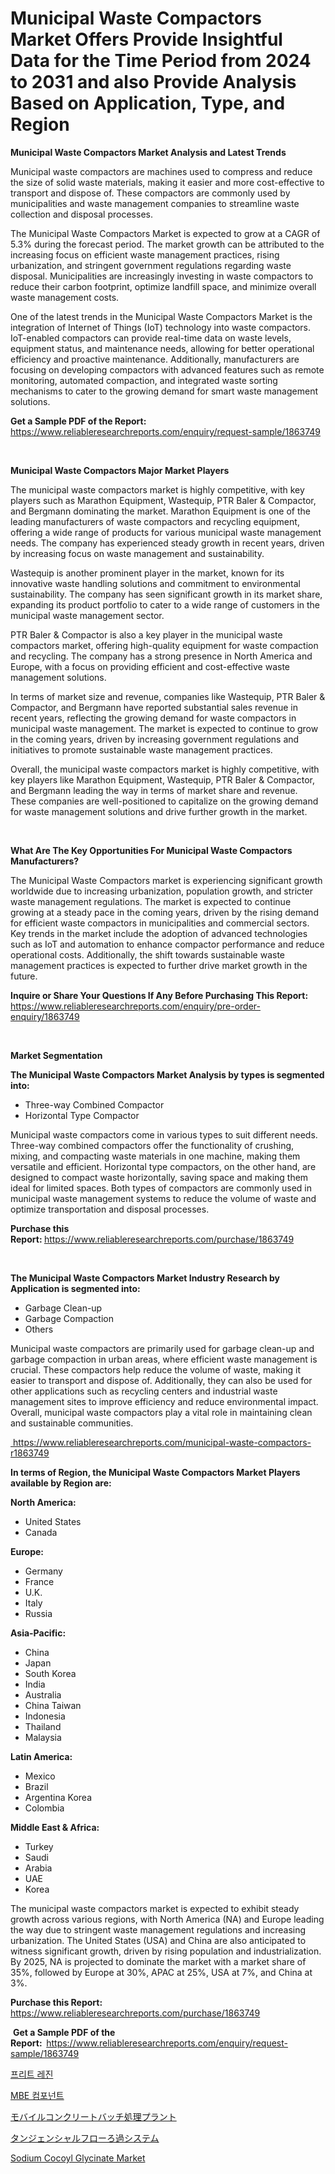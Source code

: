 <p><h1>Municipal Waste Compactors Market Offers Provide Insightful Data for the Time Period from 2024 to 2031 and also Provide Analysis Based on Application, Type, and Region</h1></p><p><strong>Municipal Waste Compactors Market Analysis and Latest Trends</strong></p>
<p><p>Municipal waste compactors are machines used to compress and reduce the size of solid waste materials, making it easier and more cost-effective to transport and dispose of. These compactors are commonly used by municipalities and waste management companies to streamline waste collection and disposal processes.</p><p>The Municipal Waste Compactors Market is expected to grow at a CAGR of 5.3% during the forecast period. The market growth can be attributed to the increasing focus on efficient waste management practices, rising urbanization, and stringent government regulations regarding waste disposal. Municipalities are increasingly investing in waste compactors to reduce their carbon footprint, optimize landfill space, and minimize overall waste management costs.</p><p>One of the latest trends in the Municipal Waste Compactors Market is the integration of Internet of Things (IoT) technology into waste compactors. IoT-enabled compactors can provide real-time data on waste levels, equipment status, and maintenance needs, allowing for better operational efficiency and proactive maintenance. Additionally, manufacturers are focusing on developing compactors with advanced features such as remote monitoring, automated compaction, and integrated waste sorting mechanisms to cater to the growing demand for smart waste management solutions.</p></p>
<p><strong>Get a Sample PDF of the Report:&nbsp;</strong> <a href="https://www.reliableresearchreports.com/enquiry/request-sample/1863749">https://www.reliableresearchreports.com/enquiry/request-sample/1863749</a></p>
<p>&nbsp;</p>
<p><strong>Municipal Waste Compactors Major Market Players</strong></p>
<p><p>The municipal waste compactors market is highly competitive, with key players such as Marathon Equipment, Wastequip, PTR Baler & Compactor, and Bergmann dominating the market. Marathon Equipment is one of the leading manufacturers of waste compactors and recycling equipment, offering a wide range of products for various municipal waste management needs. The company has experienced steady growth in recent years, driven by increasing focus on waste management and sustainability.</p><p>Wastequip is another prominent player in the market, known for its innovative waste handling solutions and commitment to environmental sustainability. The company has seen significant growth in its market share, expanding its product portfolio to cater to a wide range of customers in the municipal waste management sector.</p><p>PTR Baler & Compactor is also a key player in the municipal waste compactors market, offering high-quality equipment for waste compaction and recycling. The company has a strong presence in North America and Europe, with a focus on providing efficient and cost-effective waste management solutions.</p><p>In terms of market size and revenue, companies like Wastequip, PTR Baler & Compactor, and Bergmann have reported substantial sales revenue in recent years, reflecting the growing demand for waste compactors in municipal waste management. The market is expected to continue to grow in the coming years, driven by increasing government regulations and initiatives to promote sustainable waste management practices.</p><p>Overall, the municipal waste compactors market is highly competitive, with key players like Marathon Equipment, Wastequip, PTR Baler & Compactor, and Bergmann leading the way in terms of market share and revenue. These companies are well-positioned to capitalize on the growing demand for waste management solutions and drive further growth in the market.</p></p>
<p>&nbsp;</p>
<p><strong>What Are The Key Opportunities For Municipal Waste Compactors Manufacturers?</strong></p>
<p><p>The Municipal Waste Compactors market is experiencing significant growth worldwide due to increasing urbanization, population growth, and stricter waste management regulations. The market is expected to continue growing at a steady pace in the coming years, driven by the rising demand for efficient waste compactors in municipalities and commercial sectors. Key trends in the market include the adoption of advanced technologies such as IoT and automation to enhance compactor performance and reduce operational costs. Additionally, the shift towards sustainable waste management practices is expected to further drive market growth in the future.</p></p>
<p><strong>Inquire or Share Your Questions If Any Before Purchasing This Report:</strong> <a href="https://www.reliableresearchreports.com/enquiry/pre-order-enquiry/1863749">https://www.reliableresearchreports.com/enquiry/pre-order-enquiry/1863749</a></p>
<p>&nbsp;</p>
<p><strong>Market Segmentation</strong></p>
<p><strong>The Municipal Waste Compactors Market Analysis by types is segmented into:</strong></p>
<p><ul><li>Three-way Combined Compactor</li><li>Horizontal Type Compactor</li></ul></p>
<p><p>Municipal waste compactors come in various types to suit different needs. Three-way combined compactors offer the functionality of crushing, mixing, and compacting waste materials in one machine, making them versatile and efficient. Horizontal type compactors, on the other hand, are designed to compact waste horizontally, saving space and making them ideal for limited spaces. Both types of compactors are commonly used in municipal waste management systems to reduce the volume of waste and optimize transportation and disposal processes.</p></p>
<p><strong>Purchase this Report:&nbsp;</strong><a href="https://www.reliableresearchreports.com/purchase/1863749">https://www.reliableresearchreports.com/purchase/1863749</a></p>
<p>&nbsp;</p>
<p><strong>The Municipal Waste Compactors Market Industry Research by Application is segmented into:</strong></p>
<p><ul><li>Garbage Clean-up</li><li>Garbage Compaction</li><li>Others</li></ul></p>
<p><p>Municipal waste compactors are primarily used for garbage clean-up and garbage compaction in urban areas, where efficient waste management is crucial. These compactors help reduce the volume of waste, making it easier to transport and dispose of. Additionally, they can also be used for other applications such as recycling centers and industrial waste management sites to improve efficiency and reduce environmental impact. Overall, municipal waste compactors play a vital role in maintaining clean and sustainable communities.</p></p>
<p><a href="https://www.reliableresearchreports.com/municipal-waste-compactors-r1863749">&nbsp;https://www.reliableresearchreports.com/municipal-waste-compactors-r1863749</a></p>
<p><strong>In terms of Region, the Municipal Waste Compactors Market Players available by Region are:</strong></p>
<p>
    <p> <strong> North America: </strong>
        <ul>
            <li>United States</li>
            <li>Canada</li>
        </ul>
        </p> 
    <p> <strong> Europe: </strong>
        <ul>
            <li>Germany</li>
            <li>France</li>
            <li>U.K.</li>
            <li>Italy</li>
            <li>Russia</li>
        </ul>
        </p> 
    <p> <strong> Asia-Pacific: </strong>
        <ul>
            <li>China</li>
            <li>Japan</li>
            <li>South Korea</li>
            <li>India</li>
            <li>Australia</li>
            <li>China Taiwan</li>
            <li>Indonesia</li>
            <li>Thailand</li>
            <li>Malaysia</li>
        </ul>
        </p> 
    <p> <strong> Latin America: </strong>
        <ul>
            <li>Mexico</li>
            <li>Brazil</li>
            <li>Argentina Korea</li>
            <li>Colombia</li>
        </ul>
        </p> 
    <p> <strong> Middle East & Africa: </strong>
        <ul>
            <li>Turkey</li>
            <li>Saudi</li>
            <li>Arabia</li>
            <li>UAE</li>
            <li>Korea</li>
        </ul>
    </p>
    </p>
<p><p>The municipal waste compactors market is expected to exhibit steady growth across various regions, with North America (NA) and Europe leading the way due to stringent waste management regulations and increasing urbanization. The United States (USA) and China are also anticipated to witness significant growth, driven by rising population and industrialization. By 2025, NA is projected to dominate the market with a market share of 35%, followed by Europe at 30%, APAC at 25%, USA at 7%, and China at 3%.</p></p>
<p><strong>Purchase this Report: </strong><a href="https://www.reliableresearchreports.com/purchase/1863749">https://www.reliableresearchreports.com/purchase/1863749</a></p>
<p>&nbsp;<strong>Get a Sample PDF of the Report:&nbsp;&nbsp;</strong><a href="https://www.reliableresearchreports.com/enquiry/request-sample/1863749">https://www.reliableresearchreports.com/enquiry/request-sample/1863749</a></p>
<p><strong></strong></p>
<p><p><a href="https://github.com/vsn7qpua81q/Market-Research-Report-List-1/blob/main/849916539815.md">프리트 레진</a></p><p><a href="https://github.com/Elenrrera7685/Market-Research-Report-List-1/blob/main/429649539816.md">MBE 컴포넌트</a></p><p><a href="https://github.com/DemarcusKuhlman/Market-Research-Report-List-1/blob/main/677656143221.md">モバイルコンクリートバッチ処理プラント</a></p><p><a href="https://github.com/CarlieShields/Market-Research-Report-List-1/blob/main/929094043222.md">タンジェンシャルフローろ過システム</a></p><p><a href="https://issuu.com/reportprime-2/docs/sodium-cocoyl-glycinate-market-size-2030.pptx">Sodium Cocoyl Glycinate Market</a></p></p>